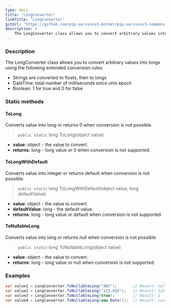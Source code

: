```yaml
---
type: docs
title: "LongConverter"
linkTitle: "LongConverter"
gitUrl: "https://github.com/pip-services3-dotnet/pip-services3-commons-dotnet"
description: > 
    The LongConverter class allows you to convert arbitrary values into longs using extended conversion rules.
---
```


### Description

The LongConverter class allows you to convert arbitrary values into longs using the following extended conversion rules:

- Strings are converted to floats, then to longs
- DateTime: total number of milliseconds since unix epoсh   
- Boolean: 1 for true and 0 for false

### Static methods

#### ToLong
Converts value into long or returns 0 when conversion is not possible.

> `public static` long ToLong(object value)

- **value**: object - the value to convert.
- **returns**: long - long value or 0 when conversion is not supported.

#### ToLongWithDefault
Converts value into integer or returns default when conversion is not possible.

> `public static` long ToLongWithDefault(object value, long defaultValue)

- **value**: object - the value to convert.
- **defaultValue**: long - the default value.
- **returns**: long - long value or default when conversion is not supported

#### ToNullableLong
Converts value into long or returns null when conversion is not possible.

> `public static` long ToNullableLong(object value)

- **value**: object - the value to convert.
- **returns**: long - long value or null when conversion is not supported.

### Examples

```cs
var value1 = LongConverter.ToNullableLong("ABC");       // Result: null
var value2 = LongConverter.ToNullableLong("123.456");   // Result: 123
var value3 = LongConverter.ToNullableLong(true);        // Result: 1
var value4 = LongConverter.ToNullableLong(new Date());  // Result: current milliseconds

```

